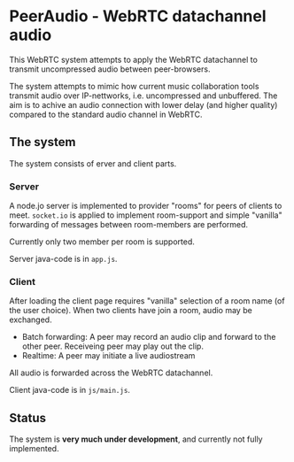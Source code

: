 # PeerAudio - WebRTC datachannel audio #

This WebRTC system attempts to apply the WebRTC datachannel to transmit uncompressed audio between peer-browsers.

The system attempts to mimic how current music collaboration tools transmit audio over IP-nettworks, i.e. uncompressed and unbuffered. The aim is to achive an audio connection with lower delay (and higher quality) compared to the standard audio channel in WebRTC. 

## The system ##
The system consists of erver and client parts.

### Server ###
A node.jo server is implemented to provider "rooms" for peers of clients to meet. `socket.io` is applied to implement room-support and simple "vanilla" forwarding of messages between room-members are performed.

Currently only two member per room is supported.

Server java-code is in `app.js`.

### Client ###
After loading the client page requires "vanilla" selection of a room name (of the user choice). When two clients have join a room, audio may be exchanged.

  * Batch forwarding: A peer may record an audio clip and forward to the other peer. Receiveing peer may play out the clip.
  * Realtime: A peer may initiate a live audiostream
  
All audio is forwarded across the WebRTC datachannel.

Client java-code is in `js/main.js`.

## Status ##
  
The system is **very much under development**, and currently not fully implemented.
